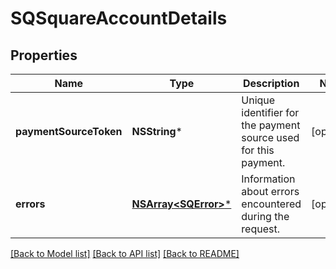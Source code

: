 # SQSquareAccountDetails

## Properties
Name | Type | Description | Notes
------------ | ------------- | ------------- | -------------
**paymentSourceToken** | **NSString*** | Unique identifier for the payment source used for this payment. | [optional] 
**errors** | [**NSArray&lt;SQError&gt;***](SQError.md) | Information about errors encountered during the request. | [optional] 

[[Back to Model list]](../README.md#documentation-for-models) [[Back to API list]](../README.md#documentation-for-api-endpoints) [[Back to README]](../README.md)


